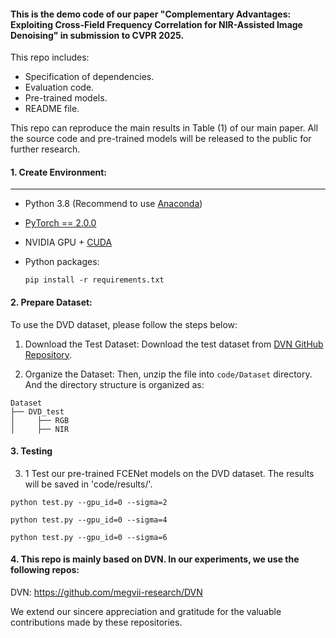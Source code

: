 #### This is the demo code of our paper "Complementary Advantages: Exploiting Cross-Field Frequency Correlation for NIR-Assisted Image Denoising" in submission to CVPR 2025.

This repo includes:  

- Specification of dependencies.
- Evaluation code.
- Pre-trained models.
- README file.

This repo can reproduce the main results in Table (1) of our main paper.
All the source code and pre-trained models will be released to the public for further research.


#### 1. Create Environment:

------

- Python 3.8 (Recommend to use [Anaconda](https://www.anaconda.com/download/#linux))

- [PyTorch == 2.0.0](https://pytorch.org/)

- NVIDIA GPU + [CUDA](https://developer.nvidia.com/cuda-downloads)

- Python packages:

  ```shell
  pip install -r requirements.txt
  ```


#### 2. Prepare Dataset:


To use the DVD dataset, please follow the steps below:

1. Download the  Test Dataset:
   Download the test dataset from [DVN GitHub Repository](https://github.com/megvii-research/DVN).

2. Organize the Dataset:
  Then, unzip the file into `code/Dataset` directory.
  And the directory structure is organized as:
  
  ```
  Dataset
  ├── DVD_test
  │     ├── RGB
  │     ├── NIR
  ```

#### 3. Testing

3. 1 Test our pre-trained FCENet models on the DVD dataset. The results will be saved in 'code/results/'.

```shell
python test.py --gpu_id=0 --sigma=2

python test.py --gpu_id=0 --sigma=4

python test.py --gpu_id=0 --sigma=6

```

#### 4. This repo is mainly based on DVN.  In our experiments, we use the following repos:
DVN: https://github.com/megvii-research/DVN

We extend our sincere appreciation and gratitude for the valuable contributions made by these repositories.

